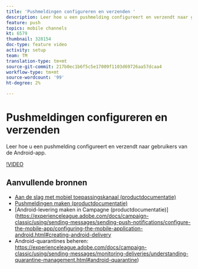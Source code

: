 ```yaml
---
title: 'Pushmeldingen configureren en verzenden '
description: Leer hoe u een pushmelding configureert en verzendt naar gebruikers van de Android-app.
feature: push
topics: mobile channels
kt: 6579
thumbnail: 328154
doc-type: feature video
activity: setup
team: TM
translation-type: tm+mt
source-git-commit: 217b0ec1b6f5c5e17009f1103d69726aa57dcaa4
workflow-type: tm+mt
source-wordcount: '99'
ht-degree: 2%

---
```



# Pushmeldingen configureren en verzenden

Leer hoe u een pushmelding configureert en verzendt naar gebruikers van de Android-app.

[!VIDEO](https://video.tv.adobe.com/v/328154?quality=12)

## Aanvullende bronnen

* [Aan de slag met mobiel toepassingskanaal (productdocumentatie)](https://experienceleague.adobe.com/docs/campaign-classic/using/sending-messages/sending-push-notifications/about-mobile-app-channel.html#about-mobile-app-channel)
* [Pushmeldingen maken (productdocumentatie)](https://experienceleague.adobe.com/docs/campaign-classic/using/sending-messages/sending-push-notifications/creating-notifications.html#sending-messages)
* [Android-levering maken in Campagne (productdocumentatie)](https://experienceleague.adobe.com/docs/campaign-classic/using/sending-messages/sending-push-notifications/configure-the-mobile-app/configuring-the-mobile-application-android.html#creating-android-delivery
* Android-quarantines beheren: https://experienceleague.adobe.com/docs/campaign-classic/using/sending-messages/monitoring-deliveries/understanding-quarantine-management.html#android-quarantine)

